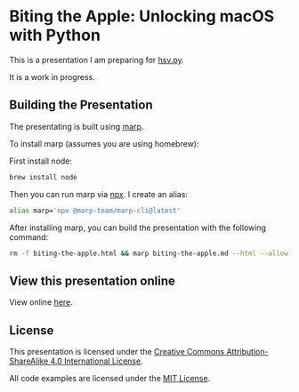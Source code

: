 # Biting the Apple: Unlocking macOS with Python

This is a presentation I am preparing for [hsv.py](https://www.meetup.com/hsv-py/).

It is a work in progress.

## Building the Presentation

The presentating is built using [marp](https://marp.app/).

To install marp (assumes you are using homebrew):

First install node:

```bash
brew install node
```

Then you can run marp via [npx](https://docs.npmjs.com/cli/v8/commands/npx). I create an alias:

```bash
alias marp='npx @marp-team/marp-cli@latest'
```

After installing marp, you can build the presentation with the following command:

```bash
rm -f biting-the-apple.html && marp biting-the-apple.md --html --allow-local-files
```

## View this presentation online

View online [here](https://rhettbull.github.io/biting-the-apple/).

## License

This presentation is licensed under the [Creative Commons Attribution-ShareAlike 4.0 International License](https://creativecommons.org/licenses/by-sa/4.0/).

All code examples are licensed under the [MIT License](https://opensource.org/licenses/MIT).
